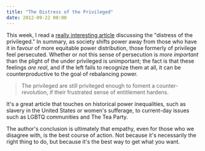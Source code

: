 ```yaml
---
title: "The Distress of the Privileged"
date: 2012-09-22 00:00
---
```


This week, I read a [really interesting article](http://weeklysift.com/2012/09/10/the-distress-of-the-privileged/) discussing the "distress of the privileged." In summary, as society shifts power away from those who have it in favour of more equitable power distribution, those formerly of privilege feel persecuted. Whether or not this sense of persecution is _more important_ than the plight of the under privileged is unimportant; the fact is that these feelings _are real_, and if the left fails to recognize them at all, it can be counterproductive to the goal of rebalancing power.

> The privileged are still privileged enough to foment a counter-revolution, if their frustrated sense of entitlement hardens.

It's a great article that touches on historical power inequalities, such as slavery in the United States or women's sufferage, to current-day issues such as LGBTQ communities and The Tea Party.

The author's conclusion is ultimately that empathy, even for those who we disagree with, is the best course of action. Not because it's necessarily the right thing to do, but because it's the best way to get what you want.

<!-- more -->
